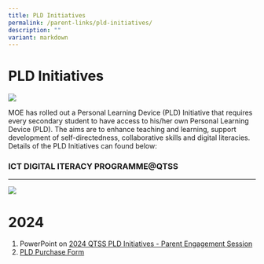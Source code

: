 ```yaml
---
title: PLD Initiatives
permalink: /parent-links/pld-initiatives/
description: ""
variant: markdown
---
```

PLD Initiatives
===============

![](/images/Parents/PLD%201.png)


MOE has rolled out a Personal Learning Device (PLD) Initiative that requires every secondary student to have access to his/her own Personal Learning Device (PLD). The aims are to enhance teaching and learning, support development of self-directedness, collaborative skills and digital literacies.  Details of the PLD Initiatives can found below:

### ICT DIGITAL ITERACY PROGRAMME@QTSS
----------------------------------
![](/images/NDLP%20DL.jpg)


# **2024**
1) PowerPoint on [2024 QTSS PLD Initiatives - Parent Engagement Session](/files/PLD/2024%20qtss%20pld%20initiatives%20-%20parent%20engagement.pdf)
2) [PLD Purchase Form](https://go.gov.sg/pdlpadmin )